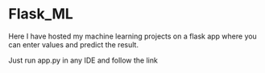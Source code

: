 # Flask_ML
Here I have hosted my machine learning projects on a flask app where you can enter values and predict the result.

Just run app.py in any IDE and follow the link
